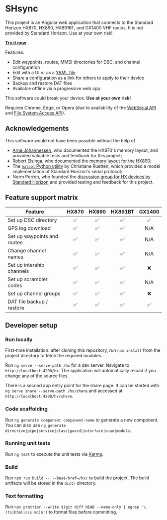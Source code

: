 # SHsync

This project is an Angular web application that connects to the Standard Horizon
HX870, HX890, HX891BT, and GX1400 VHF radios. It is not provided by Standard
Horizon. Use at your own risk!

**[Try it now](https://mbof.github.io/hx)**

Features:

- Edit waypoints, routes, MMSI directories for DSC, and channel configuration
- Edit with a UI or as a [YAML file](yaml.md)
- Share a configuration as a link for others to apply to their device
- Backup and restore DAT files
- Available offline via a progressive web app

This software could break your device. **Use at your own risk!**

Requires Chrome, Edge, or Opera (due to availability of the
[WebSerial API](https://developer.mozilla.org/en-US/docs/Web/API/Web_Serial_API#browser_compatibility)
and
[File System Access API](https://developer.chrome.com/docs/capabilities/web-apis/file-system-access#read-file)).

## Acknowledgements

This software would not have been possible without the help of

- [Arne Johannessen](https://github.com/johannessen), who documented the HX870's
  memory layout, and provided valuable tests and feedback for this project;
- Robert Elsinga, who documented the
  [memory layout for the HX890](https://pc5e.nl/info/standard-horizon-hx890e-marine-handheld);
- The [`hxtool` Python utility](https://github.com/cr/hx870) by Christiane
  Ruetten, which provided a model implementation of Standard Horizon's serial
  protocol;
- Norm Perron, who founded the
  [discussion group for HX devices by Standard Horizon](https://groups.io/g/hx870-hx890)
  and provided testing and feedback for this project.

## Feature support matrix

| Feature                     | HX870 | HX890 | HX891BT | GX1400 |
| --------------------------- | :---: | :---: | :-----: | :----: |
| Set up DSC directory        |  ✅   |  ✅   |   ✅    |   ✅   |
| GPS log download            |  ✅   |  ✅   |   ✅    |  N/A   |
| Set up waypoints and routes |  ✅   |  ✅   |   ✅    |  N/A   |
| Change channel names        |  ✅   |  ✅   |   ✅    |  N/A   |
| Set up intership channels   |  ✅   |  ✅   |   ✅    |   ❌   |
| Set up scrambler codes      |  ✅   |  ✅   |   ✅    |  N/A   |
| Set up channel groups       |  ✅   |  ✅   |   ✅    |   ❌   |
| DAT file backup / restore   |  ✅   |  ✅   |   ✅    |   ✅   |

## Developer setup

### Run locally

First-time installation: after cloning this repository, run `npm install` from
the project directory to fetch the required modules.

Run `ng serve --serve-path /hx` for a dev server. Navigate to
`http://localhost:4200/hx`. The application will automatically reload if you
change any of the source files.

There is a second app entry point for the share page. It can be started with
`ng serve share --serve-path /hx/share` and accessed at
`http://localhost:4200/hx/share`.

### Code scaffolding

Run `ng generate component component-name` to generate a new component. You can
also use `ng generate directive|pipe|service|class|guard|interface|enum|module`.

### Running unit tests

Run `ng test` to execute the unit tests via
[Karma](https://karma-runner.github.io).

### Build

Run `npm run build -- --base-href=/hx/` to build the project. The build
artifacts will be stored in the `dist/` directory.

### Text formatting

Run
`npx prettier --write $(git diff HEAD --name-only | egrep '\.(ts|html|css|md)$')`
to format files before committing.
